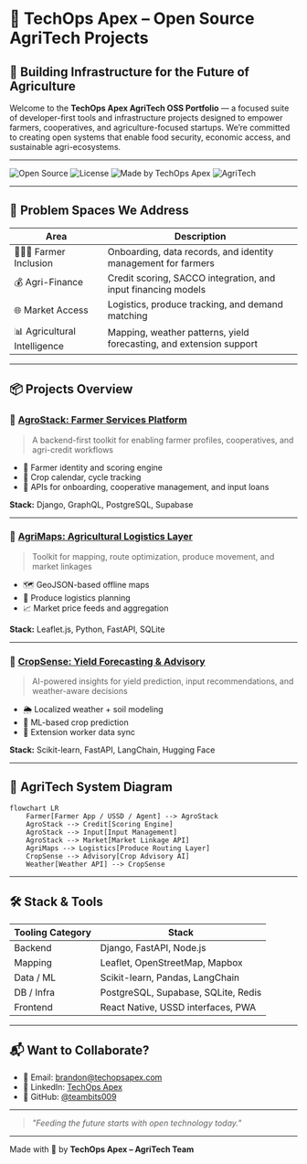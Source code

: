 # 🌾 TechOps Apex – Open Source AgriTech Projects

## 🚜 Building Infrastructure for the Future of Agriculture

Welcome to the **TechOps Apex AgriTech OSS Portfolio** — a focused suite of developer-first tools and infrastructure projects designed to empower farmers, cooperatives, and agriculture-focused startups. We’re committed to creating open systems that enable food security, economic access, and sustainable agri-ecosystems.

---

![Open Source](https://img.shields.io/badge/status-active-success)
![License](https://img.shields.io/badge/license-MIT-blue)
![Made by TechOps Apex](https://img.shields.io/badge/made%20by-TechOps%20Apex-purple)
![AgriTech](https://img.shields.io/badge/focus-agriculture-green)

---

## 🎯 Problem Spaces We Address

| Area               | Description |
|--------------------|-------------|
| 👨🏾‍🌾 Farmer Inclusion    | Onboarding, data records, and identity management for farmers |
| 💰 Agri-Finance         | Credit scoring, SACCO integration, and input financing models |
| 🌐 Market Access        | Logistics, produce tracking, and demand matching |
| 📊 Agricultural Intelligence | Mapping, weather patterns, yield forecasting, and extension support |

---

## 📦 Projects Overview

### 🔹 [AgroStack: Farmer Services Platform](https://github.com/teambits009/agrostack)
> A backend-first toolkit for enabling farmer profiles, cooperatives, and agri-credit workflows

- 👤 Farmer identity and scoring engine
- 🌱 Crop calendar, cycle tracking
- 🔌 APIs for onboarding, cooperative management, and input loans

**Stack:** Django, GraphQL, PostgreSQL, Supabase

---

### 🔹 [AgriMaps: Agricultural Logistics Layer](https://github.com/teambits009/agrimaps)
> Toolkit for mapping, route optimization, produce movement, and market linkages

- 🗺️ GeoJSON-based offline maps
- 🚚 Produce logistics planning
- 📈 Market price feeds and aggregation

**Stack:** Leaflet.js, Python, FastAPI, SQLite

---

### 🔹 [CropSense: Yield Forecasting & Advisory](coming-soon)
> AI-powered insights for yield prediction, input recommendations, and weather-aware decisions

- 🌦️ Localized weather + soil modeling
- 🧠 ML-based crop prediction
- 🧪 Extension worker data sync

**Stack:** Scikit-learn, FastAPI, LangChain, Hugging Face

---

## 🧭 AgriTech System Diagram

```mermaid
flowchart LR
    Farmer[Farmer App / USSD / Agent] --> AgroStack
    AgroStack --> Credit[Scoring Engine]
    AgroStack --> Input[Input Management]
    AgroStack --> Market[Market Linkage API]
    AgriMaps --> Logistics[Produce Routing Layer]
    CropSense --> Advisory[Crop Advisory AI]
    Weather[Weather API] --> CropSense
```

---

## 🛠 Stack & Tools

| Tooling Category | Stack |
|------------------|-------|
| Backend          | Django, FastAPI, Node.js |
| Mapping          | Leaflet, OpenStreetMap, Mapbox |
| Data / ML        | Scikit-learn, Pandas, LangChain |
| DB / Infra       | PostgreSQL, Supabase, SQLite, Redis |
| Frontend         | React Native, USSD interfaces, PWA |

---

## 📬 Want to Collaborate?

- 💬 Email: [brandon@techopsapex.com](mailto:brandon@techopsapex.com)
- 🌱 LinkedIn: [TechOps Apex](https://linkedin.com/company/techopsapex)
- 🐙 GitHub: [@teambits009](https://github.com/teambits009)

---

> _"Feeding the future starts with open technology today."_

---

Made with 💚 by **TechOps Apex – AgriTech Team**

